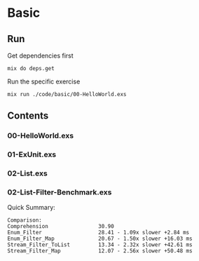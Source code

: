 # Basic

## Run

Get dependencies first

```shell
mix do deps.get
```

Run the specific exercise

```shell
mix run ./code/basic/00-HelloWorld.exs
```

## Contents

### **00-HelloWorld.exs**

### **01-ExUnit.exs**

### **02-List.exs**

### **02-List-Filter-Benchmark.exs**
  
Quick Summary:

```shell
Comparison:                  
Comprehension                30.90
Enum_Filter                  28.41 - 1.09x slower +2.84 ms
Enum_Filter_Map              20.67 - 1.50x slower +16.03 ms
Stream_Filter_ToList         13.34 - 2.32x slower +42.61 ms
Stream_Filter_Map            12.07 - 2.56x slower +50.48 ms
```
